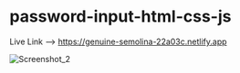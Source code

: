 # password-input-html-css-js

Live Link --> https://genuine-semolina-22a03c.netlify.app

![Screenshot_2](https://github.com/kashif1372/password-input-html-css-js/assets/67710001/c5bb4f52-963e-46da-acbd-2e4eb66b66c4)
